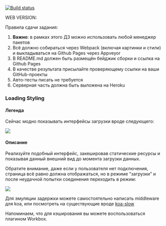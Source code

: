 [![Build status](https://ci.appveyor.com/api/projects/status/e7st2pmg1yi1uqjl?svg=true)](https://ci.appveyor.com/project/Garfy2/ahj-webworkers)


WEB VERSION: 

Правила сдачи задания:

1. **Важно**: в рамках этого ДЗ можно использовать любой менеджер пакетов
2. Всё должно собираться через Webpack (включая картинки и стили) и выкладываться на Github Pages через Appveyor
3. В README.md должен быть размещён бейджик сборки и ссылка на Github Pages
4. В качестве результата присылайте проверяющему ссылки на ваши GitHub-проекты
5. Авто-тесты писать не требуется
6. Серверная часть должна быть выложена на Heroku

### Loading Styling

#### Легенда

Сейчас модно показывать интерфейсы загрузки вроде следующего:

![](../pic/loading.png)

#### Описание

Реализуйте подобный интерфейс, закешировав статические ресурсы и показывая данный внешний вид до момента загрузки данных.

Обратите внимание, даже если у пользователя нет подключения, страница всё равно должна отображаться, но в режиме "загрузки" и после неудачной попытки соединения переходить в режим:

![](../pic/loading-2.png)

Для эмуляции задержки можете самостоятельно написать middleware для koa, или посмотреть на существующие вроде [koa-slow](https://github.com/bahmutov/koa-slow)

Напоминаем, что для кэширования вы можете воспользоваться плагином Workbox.
